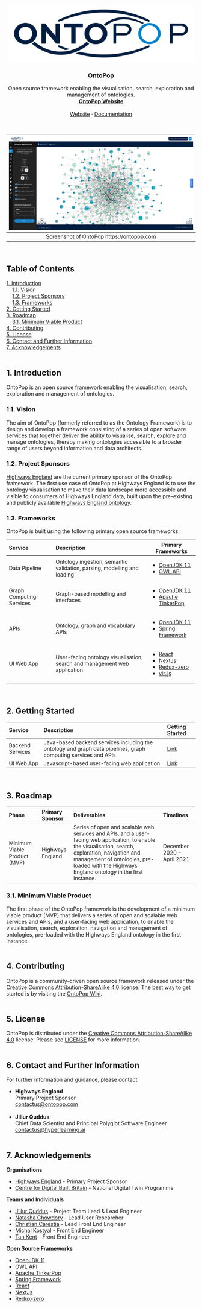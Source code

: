 <!-- PROJECT LOGO -->
<br />
<p align="center">
  <a href="https://ontopop.com" target="_blank">
    <img src="static/assets/images/logos/ontopop-logo-small-150x500.png" alt="OntoPop" width="500" height="150">
  </a>
  <h3 align="center">OntoPop</h3>
  <p align="center">
    Open source framework enabling the visualisation, search, exploration and management of ontologies.
    <br/>
    <a href="https://ontopop.com" target="_blank"><strong>OntoPop Website</strong></a>
    <br/>
    <br/>
    <a href="https://ontopop.com" target="_blank"">Website</a>
    ·
    <a href="https://hyperlearningai.atlassian.net/wiki/spaces/OF" target="_blank"">Documentation</a>
  </p>
</p>
<br/>

|![OntoPop](static/assets/images/screenshots/ontopop-v0-7-0-screenshot.png "OntoPop")|
|:---:|
|Screenshot of OntoPop https://ontopop.com|
<br/>

## Table of Contents  
[1. Introduction](#introduction)<br/>
&nbsp;&nbsp;&nbsp;&nbsp;[1.1. Vision](#vision)<br/>
&nbsp;&nbsp;&nbsp;&nbsp;[1.2. Project Sponsors](#sponsors)<br/>
&nbsp;&nbsp;&nbsp;&nbsp;[1.3. Frameworks](#frameworks)<br/>
[2. Getting Started](#getting-started)<br/>
[3. Roadmap](#roadmap)<br/>
&nbsp;&nbsp;&nbsp;&nbsp;[3.1. Minimum Viable Product](#mvp)<br/>
[4. Contributing](#contributing)<br/>
[5. License](#license)<br/>
[6. Contact and Further Information](#contact)<br/>
[7. Acknowledgements](#acknowledgements)<br/>
<br/>

## <a name="introduction"></a>1. Introduction

OntoPop is an open source framework enabling the visualisation, search, exploration and management of ontologies.
<br/>

### <a name="vision"></a>1.1. Vision

The aim of OntoPop (formerly referred to as the Ontology Framework) is to design and develop a framework consisting of a series of open software services that together deliver the ability to visualise, search, explore and manage ontologies, thereby making ontologies accessible to a broader range of users beyond information and data architects.
<br/>

### <a name="sponsors"></a>1.2. Project Sponsors

[Highways England](https://highwaysengland.co.uk/) are the current primary sponsor of the OntoPop framework. The first use case of OntoPop at Highways England is to use the ontology visualisation to make their data landscape more accessible and visible to consumers of Highways England data, built upon the pre-existing and publicly available [Highways England ontology](https://webprotege.stanford.edu/#projects/0b3be685-73bd-4d5a-b866-e70d0ac7169b/edit/Classes).
<br/>

### <a name="frameworks"></a>1.3. Frameworks

OntoPop is built using the following primary open source frameworks:

Service | Description | Primary Frameworks
:--- | :--- | --- 
Data Pipeline | Ontology ingestion, semantic validation, parsing, modelling and loading | <ul><li>[OpenJDK 11](https://openjdk.java.net/projects/jdk/11/)</li><li>[OWL API](https://github.com/owlcs/owlapi/wiki)</li></ul>
Graph Computing Services | Graph-based modelling and interfaces | <ul><li>[OpenJDK 11](https://openjdk.java.net/projects/jdk/11/)</li><li>[Apache TinkerPop](https://tinkerpop.apache.org/)</li></ul>
APIs | Ontology, graph and vocabulary APIs | <ul><li>[OpenJDK 11](https://openjdk.java.net/projects/jdk/11/)</li><li>[Spring Framework](https://spring.io/)</li></ul>
UI Web App | User-facing ontology visualisation, search and management web application | <ul><li>[React](https://reactjs.org/)</li><li>[NextJs](https://nextjs.org/)</li><li>[Redux-zero](https://github.com/redux-zero/redux-zero)</li><li>[vis.js](https://visjs.org/)</li></ul>
<br/>

## <a name="getting-started"></a>2. Getting Started

Service | Description | Getting Started
:--- | :--- | :---
Backend Services | Java-based backend services including the ontology and graph data pipelines, graph computing services and APIs | [Link](ontology-services)
UI Web App | Javascript-based user-facing web application | [Link](https://github.com/hyperlearningai/ontology-visualisation)
<br/>

## <a name="roadmap"></a>3. Roadmap

Phase | Primary Sponsor | Deliverables | Timelines
:--- | :--- | :--- | :---
Minimum Viable Product (MVP) | Highways England | Series of open and scalable web services and APIs, and a user-facing web application, to enable the visualisation, search, exploration, navigation and management of ontologies, pre-loaded with the Highways England ontology in the first instance. | December 2020 - April 2021

### <a name="mvp"></a>3.1. Minimum Viable Product

The first phase of the OntoPop framework is the development of a minimum viable product (MVP) that delivers a series of open and scalable web services and APIs, and a user-facing web application, to enable the visualisation, search, exploration, navigation and management of ontologies, pre-loaded with the Highways England ontology in the first instance.
<br/><br/>

## <a name="contributing"></a>4. Contributing

OntoPop is a community-driven open source framework released under the [Creative Commons Attribution-ShareAlike 4.0](https://creativecommons.org/licenses/by-sa/4.0/) license. The best way to get started is by visiting the [OntoPop Wiki](https://hyperlearningai.atlassian.net/wiki/spaces/OF).
<br/><br/>

## <a name="license"></a>5. License

OntoPop is distributed under the [Creative Commons Attribution-ShareAlike 4.0](https://creativecommons.org/licenses/by-sa/4.0/) license. Please see [LICENSE](LICENSE) for more information.
<br/><br/>

## <a name="contact"></a>6. Contact and Further Information

For further information and guidance, please contact:

* **Highways England**<br/>Primary Project Sponsor<br/>contactus@ontopop.com<br/><br/>
* **Jillur Quddus**<br/>Chief Data Scientist and Principal Polyglot Software Engineer<br/>contactus@hyperlearning.ai<br/><br/>


## <a name="acknowledgements"></a>7. Acknowledgements

**Organisations**

* [Highways England](https://highwaysengland.co.uk/) - Primary Project Sponsor
* [Centre for Digital Built Britain](https://www.cdbb.cam.ac.uk/what-we-do/national-digital-twin-programme) - National Digital Twin Programme

**Teams and Individuals**

* [Jillur Quddus](https://hyperlearning.ai/team/jillurquddus) - Project Team Lead & Lead Engineer
* [Natasha Chowdory](https://hyperlearning.ai/team/natashachowdory) - Lead User Researcher
* [Christian Carestia](https://www.linkedin.com/in/christiancarestia) - Lead Front End Engineer
* [Michal Kostyal](https://www.linkedin.com/in/michalkostyal) - Front End Engineer
* [Tan Kent](https://www.linkedin.com/in/armandtan) - Front End Engineer

**Open Source Frameworks**

* [OpenJDK 11](https://openjdk.java.net/projects/jdk/11/)
* [OWL API](https://github.com/owlcs/owlapi/wiki)
* [Apache TinkerPop](https://tinkerpop.apache.org/)
* [Spring Framework](https://spring.io/)
* [React](https://reactjs.org/)
* [NextJs](https://nextjs.org/)
* [Redux-zero](https://github.com/redux-zero/redux-zero)
